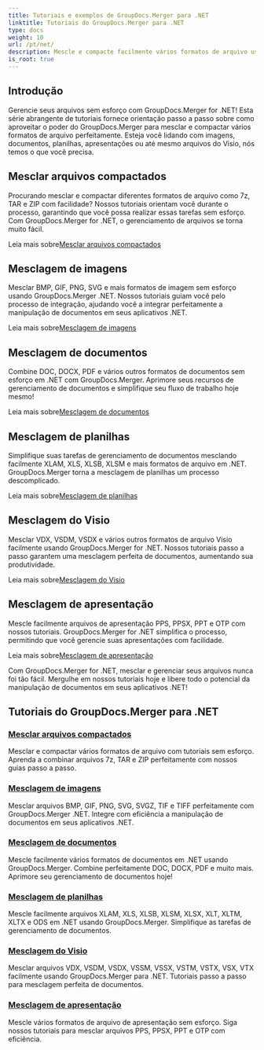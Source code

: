 ```yaml
---
title: Tutoriais e exemplos de GroupDocs.Merger para .NET
linktitle: Tutoriais do GroupDocs.Merger para .NET
type: docs
weight: 10
url: /pt/net/
description: Mescle e compacte facilmente vários formatos de arquivo usando GroupDocs.Merger .NET. Aprenda tutoriais passo a passo sobre como mesclar imagens, documentos e muito mais!
is_root: true
---
```

## Introdução

Gerencie seus arquivos sem esforço com GroupDocs.Merger for .NET! Esta série abrangente de tutoriais fornece orientação passo a passo sobre como aproveitar o poder do GroupDocs.Merger para mesclar e compactar vários formatos de arquivo perfeitamente. Esteja você lidando com imagens, documentos, planilhas, apresentações ou até mesmo arquivos do Visio, nós temos o que você precisa.

## Mesclar arquivos compactados
Procurando mesclar e compactar diferentes formatos de arquivo como 7z, TAR e ZIP com facilidade? Nossos tutoriais orientam você durante o processo, garantindo que você possa realizar essas tarefas sem esforço. Com GroupDocs.Merger for .NET, o gerenciamento de arquivos se torna muito fácil.

 Leia mais sobre[Mesclar arquivos compactados](./merge-compress-files/)

## Mesclagem de imagens
Mesclar BMP, GIF, PNG, SVG e mais formatos de imagem sem esforço usando GroupDocs.Merger .NET. Nossos tutoriais guiam você pelo processo de integração, ajudando você a integrar perfeitamente a manipulação de documentos em seus aplicativos .NET.

 Leia mais sobre[Mesclagem de imagens](./image-merging/)

## Mesclagem de documentos
Combine DOC, DOCX, PDF e vários outros formatos de documentos sem esforço em .NET com GroupDocs.Merger. Aprimore seus recursos de gerenciamento de documentos e simplifique seu fluxo de trabalho hoje mesmo!

 Leia mais sobre[Mesclagem de documentos](./document-merging/)

## Mesclagem de planilhas
Simplifique suas tarefas de gerenciamento de documentos mesclando facilmente XLAM, XLS, XLSB, XLSM e mais formatos de arquivo em .NET. GroupDocs.Merger torna a mesclagem de planilhas um processo descomplicado.

 Leia mais sobre[Mesclagem de planilhas](./spreadsheet-merging/)

## Mesclagem do Visio
Mesclar VDX, VSDM, VSDX e vários outros formatos de arquivo Visio facilmente usando GroupDocs.Merger for .NET. Nossos tutoriais passo a passo garantem uma mesclagem perfeita de documentos, aumentando sua produtividade.

 Leia mais sobre[Mesclagem do Visio](./visio-merging/)

## Mesclagem de apresentação
Mescle facilmente arquivos de apresentação PPS, PPSX, PPT e OTP com nossos tutoriais. GroupDocs.Merger for .NET simplifica o processo, permitindo que você gerencie suas apresentações com facilidade.

 Leia mais sobre[Mesclagem de apresentação](./presentation-merging/)

Com GroupDocs.Merger for .NET, mesclar e gerenciar seus arquivos nunca foi tão fácil. Mergulhe em nossos tutoriais hoje e libere todo o potencial da manipulação de documentos em seus aplicativos .NET!
## Tutoriais do GroupDocs.Merger para .NET
### [Mesclar arquivos compactados](./merge-compress-files/)
Mesclar e compactar vários formatos de arquivo com tutoriais sem esforço. Aprenda a combinar arquivos 7z, TAR e ZIP perfeitamente com nossos guias passo a passo.
### [Mesclagem de imagens](./image-merging/)
Mesclar arquivos BMP, GIF, PNG, SVG, SVGZ, TIF e TIFF perfeitamente com GroupDocs.Merger .NET. Integre com eficiência a manipulação de documentos em seus aplicativos .NET.
### [Mesclagem de documentos](./document-merging/)
Mescle facilmente vários formatos de documentos em .NET usando GroupDocs.Merger. Combine perfeitamente DOC, DOCX, PDF e muito mais. Aprimore seu gerenciamento de documentos hoje!
### [Mesclagem de planilhas](./spreadsheet-merging/)
Mescle facilmente arquivos XLAM, XLS, XLSB, XLSM, XLSX, XLT, XLTM, XLTX e ODS em .NET usando GroupDocs.Merger. Simplifique as tarefas de gerenciamento de documentos.
### [Mesclagem do Visio](./visio-merging/)
Mesclar arquivos VDX, VSDM, VSDX, VSSM, VSSX, VSTM, VSTX, VSX, VTX facilmente usando GroupDocs.Merger para .NET. Tutoriais passo a passo para mesclagem perfeita de documentos.
### [Mesclagem de apresentação](./presentation-merging/)
Mescle vários formatos de arquivo de apresentação sem esforço. Siga nossos tutoriais para mesclar arquivos PPS, PPSX, PPT e OTP com eficiência.